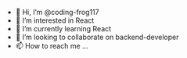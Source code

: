 - 👋 Hi, I’m @coding-frog117 
- 👀 I’m interested in React
- 🌱 I’m currently learning React
- 💞️ I’m looking to collaborate on backend-developer
- 📫 How to reach me ...

<!---
coding-frog117/coding-frog117 is a ✨ special ✨ repository because its `README.md` (this file) appears on your GitHub profile.
You can click the Preview link to take a look at your changes.
--->
